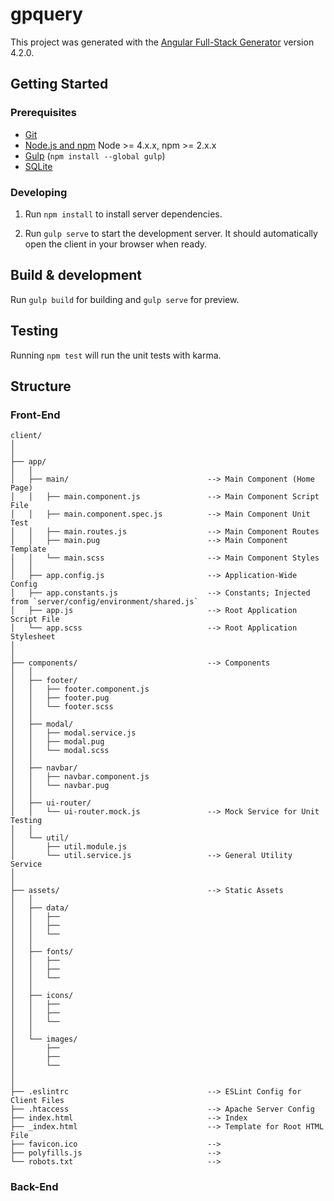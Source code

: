 # gpquery

This project was generated with the [Angular Full-Stack Generator](https://github.com/DaftMonk/generator-angular-fullstack) version 4.2.0.

## Getting Started

### Prerequisites

- [Git](https://git-scm.com/)
- [Node.js and npm](nodejs.org) Node >= 4.x.x, npm >= 2.x.x
- [Gulp](http://gulpjs.com/) (`npm install --global gulp`)
- [SQLite](https://www.sqlite.org/quickstart.html)

### Developing

1. Run `npm install` to install server dependencies.

2. Run `gulp serve` to start the development server. It should automatically open the client in your browser when ready.

## Build & development

Run `gulp build` for building and `gulp serve` for preview.

## Testing

Running `npm test` will run the unit tests with karma.

## Structure

### Front-End

```
client/
│
│
├── app/
│   │
│   ├── main/                               --> Main Component (Home Page)
│   │   ├── main.component.js               --> Main Component Script File
│   │   ├── main.component.spec.js          --> Main Component Unit Test
│   │   ├── main.routes.js                  --> Main Component Routes
│   │   ├── main.pug                        --> Main Component Template
│   │   └── main.scss                       --> Main Component Styles
│   │
│   ├── app.config.js                       --> Application-Wide Config
│   ├── app.constants.js                    --> Constants; Injected from `server/config/environment/shared.js`
│   ├── app.js                              --> Root Application Script File
│   └── app.scss                            --> Root Application Stylesheet
│
│
├── components/                             --> Components
│   │
│   ├── footer/
│   │   ├── footer.component.js
│   │   ├── footer.pug
│   │   └── footer.scss
│   │
│   ├── modal/
│   │   ├── modal.service.js
│   │   ├── modal.pug
│   │   └── modal.scss
│   │
│   ├── navbar/
│   │   ├── navbar.component.js
│   │   └── navbar.pug
│   │
│   ├── ui-router/
│   │   └── ui-router.mock.js               --> Mock Service for Unit Testing
│   │
│   └── util/
│       ├── util.module.js
│       └── util.service.js                 --> General Utility Service
│
│
├── assets/                                 --> Static Assets
│   │
│   ├── data/
│   │   ├── 
│   │   ├── 
│   │   └── 
│   │
│   ├── fonts/
│   │   ├── 
│   │   ├── 
│   │   └── 
│   │
│   ├── icons/
│   │   ├── 
│   │   ├── 
│   │   └── 
│   │
│   └── images/
│       ├── 
│       ├── 
│       └── 
│
│
├── .eslintrc                               --> ESLint Config for Client Files
├── .htaccess                               --> Apache Server Config
├── index.html                              --> Index
├── _index.html                             --> Template for Root HTML File
├── favicon.ico                             -->
├── polyfills.js                            -->
└── robots.txt                              -->
```

### Back-End
